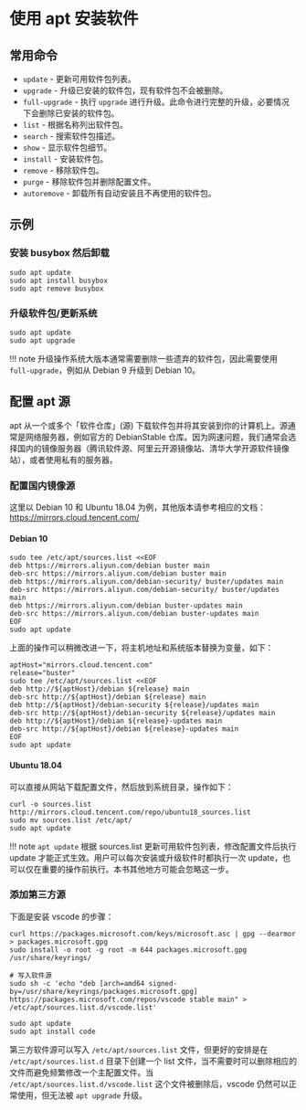 # 使用 apt 安装软件

## 常用命令

- `update` - 更新可用软件包列表。
- `upgrade` - 升级已安装的软件包，现有软件包不会被删除。
- `full-upgrade` - 执行 `upgrade` 进行升级。此命令进行完整的升级，必要情况下会删除已安装的软件包。
- `list` - 根据名称列出软件包。
- `search` - 搜索软件包描述。
- `show` - 显示软件包细节。
- `install` - 安装软件包。
- `remove` - 移除软件包。
- `purge` - 移除软件包并删除配置文件。
- `autoremove` - 卸载所有自动安装且不再使用的软件包。

## 示例

### 安装 busybox 然后卸载

``` shell
sudo apt update
sudo apt install busybox
sudo apt remove busybox
```

### 升级软件包/更新系统

``` shell
sudo apt update
sudo apt upgrade
```

!!! note
    升级操作系统大版本通常需要删除一些遗弃的软件包，因此需要使用 `full-upgrade`，例如从 Debian 9 升级到 Debian 10。

## 配置 apt 源

apt 从一个或多个「软件仓库」(源) 下载软件包并将其安装到你的计算机上。源通常是网络服务器，例如官方的 DebianStable 仓库。因为网速问题，我们通常会选择国内的镜像服务器（腾讯软件源、阿里云开源镜像站、清华大学开源软件镜像站），或者使用私有的服务器。

### 配置国内镜像源

这里以 Debian 10 和 Ubuntu 18.04 为例，其他版本请参考相应的文档：<https://mirrors.cloud.tencent.com/>

#### Debian 10

``` shell
sudo tee /etc/apt/sources.list <<EOF
deb https://mirrors.aliyun.com/debian buster main
deb-src https://mirrors.aliyun.com/debian buster main
deb https://mirrors.aliyun.com/debian-security/ buster/updates main
deb-src https://mirrors.aliyun.com/debian-security/ buster/updates main
deb https://mirrors.aliyun.com/debian buster-updates main
deb-src https://mirrors.aliyun.com/debian buster-updates main
EOF
sudo apt update
```

上面的操作可以稍微改进一下，将主机地址和系统版本替换为变量，如下：

``` shell
aptHost="mirrors.cloud.tencent.com"
release="buster"
sudo tee /etc/apt/sources.list <<EOF
deb http://${aptHost}/debian ${release} main
deb-src http://${aptHost}/debian ${release} main
deb http://${aptHost}/debian-security ${release}/updates main
deb-src http://${aptHost}/debian-security ${release}/updates main
deb http://${aptHost}/debian ${release}-updates main
deb-src http://${aptHost}/debian ${release}-updates main
EOF
sudo apt update
```

#### Ubuntu 18.04

可以直接从网站下载配置文件，然后放到系统目录，操作如下：

```
curl -o sources.list http://mirrors.cloud.tencent.com/repo/ubuntu18_sources.list
sudo mv sources.list /etc/apt/
sudo apt update
```

!!! note
    `apt update` 根据 sources.list 更新可用软件包列表，修改配置文件后执行 update 才能正式生效。用户可以每次安装或升级软件时都执行一次 update，也可以仅在重要的操作前执行。本书其他地方可能会忽略这一步。

### 添加第三方源

下面是安装 vscode 的步骤：

``` shell
curl https://packages.microsoft.com/keys/microsoft.asc | gpg --dearmor > packages.microsoft.gpg
sudo install -o root -g root -m 644 packages.microsoft.gpg /usr/share/keyrings/

# 写入软件源
sudo sh -c 'echo "deb [arch=amd64 signed-by=/usr/share/keyrings/packages.microsoft.gpg] https://packages.microsoft.com/repos/vscode stable main" > /etc/apt/sources.list.d/vscode.list'

sudo apt update
sudo apt install code
```

第三方软件源可以写入 `/etc/apt/sources.list` 文件，但更好的安排是在 `/etc/apt/sources.list.d` 目录下创建一个 list 文件，当不需要时可以删除相应的文件而避免频繁修改一个主配置文件。当 `/etc/apt/sources.list.d/vscode.list` 这个文件被删除后，vscode 仍然可以正常使用，但无法被 `apt upgrade` 升级。